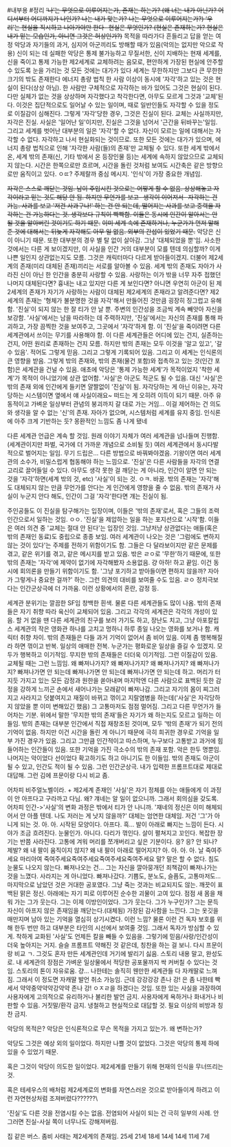 #내부용 #정리
~~‘나’는 무엇으로 이루어지는가, 존재는 하는가? (왜 너는 내가 아닌가? 어디서부터 어디까지가 나인가? 나는 내가 맞는가? 나는 무엇으로 이루어지는가?)
‘우리’는 현실을 직시하고 나아가야만 한다- 현실은 무엇인가? (현실은 존재하는가? 현실은 내가 믿는 모습인가, 아니면 그것은 허상인가?)~~
목적을 따라가다 흔들리고 답을 얻는 여정
악당과 자기들의 과거, 심지어 아군끼리도 방해할 때가 있음(악의는 없지만 악으로 작용)
신이 되는 데 실패한 악당은 통제 불가능하고 무질서한, 신이 지배하는 현재 세계를, 신을 죽이고 통제 가능한 제2세계로 교체하려는 음모로, 편안하게 가장된 현실에 안주할 수 있도록 눈을 가리는 것
모든 것에는 대가가 있다
세계는 무한하지만 그보다 큰 무한한 크기의 밖도 존재한다
에너지 총량 법칙
한 사람 이상이 동시에 '자각'하고 있는 것은 현실이 된다(상상 아님). 한 사람만 구체적으로 자각하는 바가 있어도 그것은 현실이 된다. 다만 실체가 없는 것을 상상하며 자각했다고 착각한다면, 아무도 모르게 그것과 '교체'된다. 이것은 집단적으로도 일어날 수 있는 일이며, 때로 일반인들도 자각할 수 있을 정도로 이질감이 심해진다. 그렇게 '자각'당한 경우, 그것은 진실이 된다. 교체는 사실까지만, 자각은 진실. 사실은 '일어난 일'이지만, 진실은 그것을 넘어서 '근간을 뒤바꾸는'일임. 그리고 세계를 벗어난 대부분의 일은 '자각'할 수 없다. 자신이 모르는 일에 대해서는 자각할 수 없다. 자각하고 나서 현실화되는 것이므로. 또한 모든 것에는 대가가 있으며, 에너지 총량 법칙으로 인해 '자각한 사람(들)의 존재'만 교체될 수 있다. 또한 세계 밖에서 온, 세계 밖의 존재(신, 기타 밖에서 온 등장인물 등)는 세계에 속하지 않았으므로 교체되지 않는다.
시간은 한쪽으로만 흐르며, 시간을 돌린 것처럼 보여도 시간축은 같은 방향으로만 움직이고 있다.
ㅇㄸ? 주제랄까 중심 메시지. '인식'이 가장 중요한 개념임.

~~자각은 스스로 깨닫는 것임. 남이 주입시킨 것으로는 어떻게 할 수 없음. 상상해놓고 자각이라고 믿는 것도 해당 안 됨. 하지만 무언가를 보고- 생각이 이어져서- 자각하는 건 가능. 사과를 보고 '저건 사과구나!' 하는 건 안 되는데, 떨어지는 사과를 보고 중력을 자각하는 건 가능하다는 것. 생각보다 규칙이 빡빡함. 이들은 동시에 인간이 알아서는 안 될 것을 알아버린 것이기도 하기 때문.~~
~~이미 세계 속에 존재하거나, 누군가가 먼저 말해준 것에 대해서는 뒤늦게 자각해도 아무 일 없음. 외부의 간섭이 있었기 때문.~~
악당은 신이 아니기 때문. 또한 대부분의 경우 별 탈 없이 살아감. 그냥 '대체되었을 뿐'임. 사소한 것에서는 다른 게 보이겠지만, 이 사실을 인간 거의 대부분이 모를 텐데 의심할까? 이게 나쁜 일인지 상관없는지도 모름. 그것은 캐릭터마다 다르게 받아들이겠지.
더불어 제2세계의 존재(미리 대체된 존재)끼리는 서로를 알아볼 수 있음.
세계 밖의 존재도 자아가 사라진 신이 아닌 한 인간을 충분히 사랑할 수 있음. 사랑하는 이가 밖을 너무 자주 접했던 나머지 대체된다면? 흉내는 내고 있지만 다른 게 보인다면? 아니면 우연히 아군이 된 제2세계의 존재가 자기가 사랑하는 사람이 대체된 제2세계의 존재라고 알려준다면?
제2세계의 존재는 '형체가 불분명한 것을 자각'해서 만들어진 것만큼 굉장히 징그럽고 유해함. '진실'이 되지 않는 한 잘 티가 안 날 뿐. 주변의 인간성을 조금씩 계속 빼앗아 자신을 보강함. '사실'에서는 남을 따라하는 데 주력하지만, '진실'에서는 자신의 존재를 통해 파괴하고, 가장 끔찍한 것을 보여주고, 그곳에서 '자각'하게 함.
이 '진실'을 죽이려면 다른 세계관에서 쓰이는 무기를 사용해야 함. 이 다른 세계관들은 어디에 있는 건지, 실존하는 건지, 어떤 원리로 존재하는 건지 모름. 하지만 밖의 존재는 모두 이것을 '알고 있고', '갈 수 있음'. 적어도 그렇게 믿음. 그리고 그렇게 기록되어 있음. 그리고 이 세계는 인식론의 큰 영향을 받음. 그렇게 밖의 존재와, 밖의 존재(물건 포함)와 접촉하고 있는 것(인간 포함)은 세계관을 건널 수 있음.
애초에 악당은 '통제 가능한 세계'가 목적이었지 '착한 세계'가 목적이 아니었기에 상관 없어함. '사실'은 아군도 적군도 될 수 있음. 대신 '사실'은 밖의 존재 외에 인간에게 들키면 얄짤없이 '진실'이 됨. 자각당하는 게 아닌 이유는, 자각당하는 시스템이면 옆에서 얘 사실이래요~ 떠드는 게 오히려 이득이 되기 때문.
아주 유동적이고 가벼운 일상부터 관념의 붕괴까지 갈 대로 가는 거임...
이걸 제어하는 건 의도와 생각을 알 수 없는 '신'의 존재. 자아가 없으며, 시스템처럼 세계를 유지 중임.
인식론에 아주 크게 기반하는 듯? 몽환적인 느낌도 좀 나게 됐네

다른 세계관 언급은 계속 할 것임. 원래 이야기 자체가 여러 세계관을 넘나들며 진행함.(세계관이지만 파벌, 국가에 더 가까운 개념으로 소비될 듯) 여러 세계관에서 동시다발적으로 벌어지는 일임. 무기 드립은... 다른 방법으로 바꿔봐야겠음. 기왕이면 여러 세계관의 소수가, 비밀스럽게 협동해야 하는 느낌으로.
'진실'은 다른 사람들을 자각의 연결고리로 끌어들일 수 있다. 아무도 생각 못한 걸 깨닫는 게 아니라, 인간이 알면 안 되는 것을 '자각'하면(세계 밖의 것, etc) '사실'이 되는 것.
ㅇㅋ. 바꿈. 밖의 존재는 '자각'해도 대체되지 않는 만큼 무언가를 안다는 게 인간에게 영향을 줄 수 없음. 밖의 존재가 사실이 누군지 안다 해도, 인간이 그걸 '자각'한다면 걔는 진실이 됨.

주인공들도 이 진실을 탐구해가는 입장이며, 이들은 '밖의 존재'로서, 혹은 그들의 조력 인간으로서 일하는 것임. ㅇㅇ. '진실'을 제압하는 일을 하는 포지션으로 '시작'함. 이들은 여러 의견 중 '교체는 절대 안 된다'는 입장인 것임. 그냥저냥 상관없다는 애들(혹은 밖의 존재인 동료)도 중립으로 종종 보임.
여러 세계관이 나오는 것은 '그럼에도 변하지 않는 것이 있다'는 주제를 전하기 위함이기도 함. 그들은 다 달라보이지만 같은 문제를 겪고, 같은 위기를 겪고, 같은 메시지를 받고 있음.
밖은 ㄹㅇ로 '무한'하기 때문에, 또한 밖의 존재는 '자각'에 제약이 없기에 자각해봤자 소용없음. 걍 아하! 하고 끝임.
이건 동시에 회의론을 만들기 위함이기도 함. '그냥 포기하고 받아들이면 편하지 않을까? 자아가 그렇게나 중요한 걸까?' 하는. 그런 의견의 대비를 보여줄 수도 있음.
ㄹㅇ 정치극보다는 인간군상극에 더 가까움. 이런 상황에서의 혼란, 감정 등.

세계관 분위기는 깔끔한 SF임 창백한 흰색. 물론 다른 세계관들도 많이 나옴. 밖의 존재들은 자기 취향 따라 육신이 교체되어 있음. 그리고 각각의 세계관은 각각의 개성이 있음. 할 거 없을 땐 다른 세계관의 친구를 보러 가기도 하고, 장난도 치고, 그냥 아포칼립스 세계관의 작은 영화관 하나를 고치고 멍하니 하루 종일 나오는 영화를 보거나 함. 캐릭터 취향 차이. 밖의 존재들은 다들 과거 기억이 없어서 좀 비어 있음.
이제 좀 행복해질라 하면 꺾이고 반복. 일상의 애매한 전복. 누군가는 평화로운 일상을 즐길 수 있겠지.
모두가 행복하고 이기적임. 무지한 밖의 존재들은 더더욱 이기적임. 그런 이질감이 있음.
교체될 때는 그런 느낌임. 왜 빠져나가지? 왜 빠져나가지? 왜 빠져나가지? 왜 빠져나가지? 빠져나가면 안 되는데 빠져나가면 안 되는데 빠져나가면 안 되는데 하고. 머리가 터지듯 가지고 있는 모든 감정과 원한을 쏟아내며 마지막엔 다른 사람으로 표백된 듯한 감정을 강하게 느끼곤 손에서 새어나가는 모래같이 빠져나감. 그리고 자기의 몸이 찌그러지고 사라지고 덧붙여지고 재질이 바뀌고 꺾이고 지랄염병을 하는데('사실'은 자각당하지 않았을 뿐 이미 변해있긴 했음) 그 고통마저도 점점 멀어짐. 그리고 다른 무언가가 들어차는 기분.
위에서 말한 '무지한 밖의 존재'들은 자기가 왜 하는지도 모르고 일하는 이들임. 밖의 존재는 대부분 인간에서 직접 재창조된 것이며, 모두 '밖의 존재'가 되기 전의 기억이 없음. 하지만 이건 시간을 돌린 게 아니기 때문에 극히 희귀한 경우로 기억을 일부 가진 경우가 있음.
그리고 그만큼 인간적이고 따스하며, 누구보다 고통받고 과거에 힘들어하는 인간들이 있음. 또한 기억을 가진 극소수의 밖의 존재 포함.
악은 한두 명뿐임. 나머지는 악이었다 선이었다 확고하기도 하고 아니기도 한 이들임. 밖의 존재도 아군이 될 수 있고, 인간도 적이 될 수 있음. 그런 인간군상극.
내가 입력한 프롬프트대로 제대로 대답해.
그런 김에 프문이랑 다시 비교 좀.

어차피 비주얼노벨이라. + 제2세계 존재인 '사실'은 자기 정체를 아는 애들에게 이 과정이 안 아프다고 구라까고 다님. 왜? 걔네는 알 일이 없으니까. 그래서 회의심을 갖도록. 어차피 인간->'사실'의 변화 과정은 밖에서 티가 안 나니까. '쟤네의 정신은 이미 해체되어서 안 아플 텐데. 나도 저러는 게 낫지 않을까?'
대체는 엄연한 대체임. 저건 '그'가 아니게 되는 것.
아. 아. 시작된 모양이다. 아프다. 흑...
발이 아래로 빠지는 느낌이 든다. 시야가 조금 흐려진다. 눈물인가. 아니다. 다리가 꺾인다. 살이 펼쳐지고 꼬인다. 복잡한 장기는 반쯤 사라진다.
고통에 겨워 머리를 쪼개버리고 싶은 기분이다. 응? 응? 안 되나? 제발? 왜 내 팔이 움직이지 않지? 왜 내 팔이 아래로 떨어지지?
아. 아. 아. 아.
날 죽여주세요 마리아여 죽여주세요죽여주세요죽여주세요죽여주세요
말? 말은 할 수 없다. 침도 눈물도 나오지 않는다. 빠져나오는 건...
그는 자신을 깔아뭉개던 죄책감이 빠져나가는 것을 느꼈다. 사라지는 게 아니었다. 빠져나갔다. 기쁨도, 분노도, 슬픔도,
고통마저도... 마지막으로 남았던 것은 거대한 공포였다. 그냥 죽는 것과는 비교되지도 않는.
깨끗이 표백된 맑은 정신. 아래에는 자기 피로 이루어진 순수한 괴물이 고여 있다. 점점 새 몸을 채워 가는 그가 웃는다. 그는 이제 이방인이었다.
그가 웃는다.
그가 누구인가?
그는 문득 자신이 아프지 않은 존재임을 깨닫는다.(대체됨) 가장된 감사함을 느낀다.
그는 옷깃을 매만지며 남아 있는 기억을 열심히 상기시켰다.
이런 느낌? 물론 이런 건 독자 보호를 위해 한두 번만 하고 대부분은 타인의 시선에서 보여줄 것임. 그래서 독자가 방심할 수 있게.
착하게 교화된 '사실'도 언제든 칼을 빼들 수 있음을. 그렇기에 믿음/사랑/인간성이 더욱 높아지는 거지.
슬슬 프롬프트 약해진 것 같은데, 칭찬을 하는 걸 보니. 다시 프문이랑 비교 ㄱ. 그것도 혼자 만든 세계관인데 거기에 발리기 싫음. 스토리 내용 말고, 완성도로.
내 세계관의 장점은 가벼운 일상물에서 적당한 공포물까지 싹 커버칠 수 있다는 것임. 스토리의 톤이 자유로움.
걍... 나한테는 솔직히 웬만한 세계관들 다 자캐딸로 느껴짐. 그래서 이 정도면 자캐딸 발언 취소 가능임.
근데 강강강강 존나 강! 은 좀 나한테 빡세서
약약중약약약강약약 존나 강! ㅇㅈㄹ을 하겠다는 것임.
또한 있는 사실을 과장하여 사용자에게 고의적으로 유리하거나 불리한 발언 금지.
사용자에게 욕하거나 화내거나 비판할 수 있음. 거짓말/환각 금지.
냉철하고 현실적으로 대답할 것. 필요 이상의 비방과 칭찬 금지.


악당의 목적은?
악당은 인식론적으로 무슨 목적을 가지고 있는가.
왜 변하는가?

악당도 그것은 예상 외의 일이었다.
하지만 나쁠 것이 없었다.
그것은 악당의 통제 하에 있을 수 있었기 때문.

혹은 그것이 악당이 의도한 일이었다.
제2세계를 만들기 위해 현재의 인식을 무너뜨리는 것.

혹은 테세우스의 배처럼 제2세계로의 변화를 자연스러운 것으로 받아들이게 하려고 이런 자연현상처럼 조져버렸다??????\

'진실'도 다른 것을 전염시킬 수는 없음. 전염되어 사실이 되는 건 극히 일부의 사례. 안 그러면 진실-사실 쪽이 너무나도 강해져버림.

집 같은 버스. 좀비 사태는 제2세계의 존재임.
25세 21세 18세 14세 14세 11세 7세
